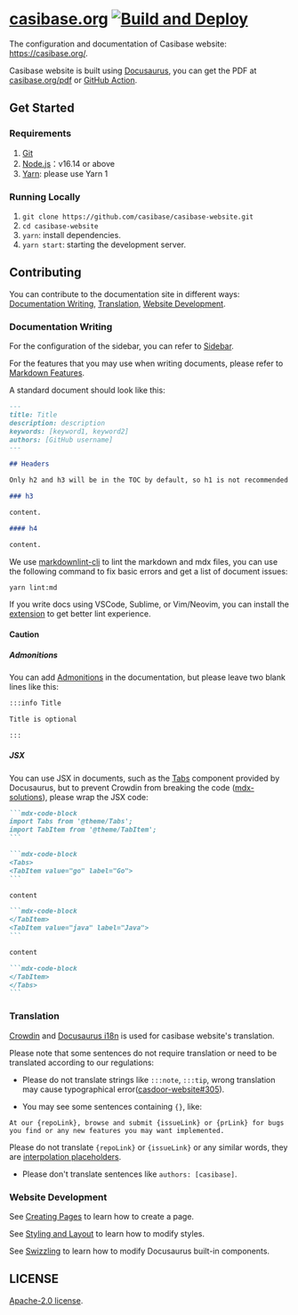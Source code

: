 # [casibase.org](https://casibase.org) [![Build and Deploy](https://github.com/casibase/casibase-website/actions/workflows/master.yml/badge.svg)](https://github.com/casibase/casibase-website/actions/workflows/master.yml)

The configuration and documentation of Casibase website: <https://casibase.org/>.

Casibase website is built using [Docusaurus](https://docusaurus.io/), you can get the PDF at [casibase.org/pdf](https://casibase.org/pdf) or [GitHub Action](https://github.com/casibase/casibase-website/actions/workflows/master.yml).

## Get Started

### Requirements

1. [Git](https://git-scm.com/downloads)
2. [Node.js](https://nodejs.org/en/download/)：v16.14 or above
3. [Yarn](https://classic.yarnpkg.com/en/docs/install): please use Yarn 1

### Running Locally

1. `git clone https://github.com/casibase/casibase-website.git`
2. `cd casibase-website`
3. `yarn`: install dependencies.
4. `yarn start`: starting the development server.

## Contributing

You can contribute to the documentation site in different ways: [Documentation Writing](#documentation-writing), [Translation](#translation), [Website Development](#website-development).

### Documentation Writing

For the configuration of the sidebar, you can refer to [Sidebar](https://docusaurus.io/docs/sidebar).

For the features that you may use when writing documents, please refer to [Markdown Features](https://docusaurus.io/docs/markdown-features).

A standard document should look like this:

````md
---
title: Title
description: description
keywords: [keyword1, keyword2]
authors: [GitHub username]
---

## Headers

Only h2 and h3 will be in the TOC by default, so h1 is not recommended to use.

### h3

content.

#### h4

content.

````

We use [markdownlint-cli](https://github.com/igorshubovych/markdownlint-cli) to lint the markdown and mdx files, you can use the following command to fix basic errors and get a list of document issues:

```bash
yarn lint:md
```

If you write docs using VSCode, Sublime, or Vim/Neovim, you can install the [extension](https://github.com/DavidAnson/markdownlint#related) to get better lint experience.

#### Caution

##### Admonitions

You can add [Admonitions](https://docusaurus.io/docs/markdown-features/admonitions) in the documentation, but please leave two blank lines like this:

```md
:::info Title

Title is optional

:::
```

##### JSX

You can use JSX in documents, such as the [Tabs](https://docusaurus.io/docs/markdown-features/tabs) component provided by Docusaurus, but to prevent Crowdin from breaking the code ([mdx-solutions](https://docusaurus.io/docs/i18n/crowdin#mdx-solutions)), please wrap the JSX code:

````md
```mdx-code-block
import Tabs from '@theme/Tabs';
import TabItem from '@theme/TabItem';
```

```mdx-code-block
<Tabs>
<TabItem value="go" label="Go">
```

content

```mdx-code-block
</TabItem>
<TabItem value="java" label="Java">
```

content

```mdx-code-block
</TabItem>
</Tabs>
```

````

### Translation

[Crowdin](https://crowdin.com/project/casibase-website) and [Docusaurus i18n](https://docusaurus.io/docs/i18n/introduction) is used for casibase website's translation.

Please note that some sentences do not require translation or need to be translated according to our regulations:

- Please do not translate strings like `:::note`, `:::tip`, wrong translation may cause typographical error([casdoor-website#305](https://github.com/casdoor/casdoor-website/issues/305)).

- You may see some sentences containing `{}`, like:

```text
At our {repoLink}, browse and submit {issueLink} or {prLink} for bugs you find or any new features you may want implemented.
```

Please do not translate `{repoLink}` or `{issueLink}` or any similar words, they are [interpolation placeholders](https://docusaurus.io/docs/docusaurus-core#translate-props).

- Please don't translate sentences like `authors: [casibase]`.

### Website Development

See [Creating Pages](https://docusaurus.io/docs/creating-pages) to learn how to create a page.

See [Styling and Layout](https://docusaurus.io/docs/styling-layout) to learn how to modify styles.

See [Swizzling](https://docusaurus.io/docs/swizzling) to learn how to modify Docusaurus built-in components.

## LICENSE

[Apache-2.0 license](./LICENSE).

